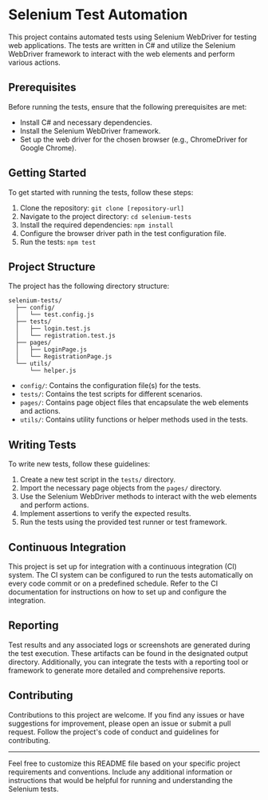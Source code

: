 # Selenium Test Automation

This project contains automated tests using Selenium WebDriver for testing web applications. The tests are written in C# and utilize the Selenium WebDriver framework to interact with the web elements and perform various actions.

## Prerequisites

Before running the tests, ensure that the following prerequisites are met:

- Install C# and necessary dependencies.
- Install the Selenium WebDriver framework.
- Set up the web driver for the chosen browser (e.g., ChromeDriver for Google Chrome).

## Getting Started

To get started with running the tests, follow these steps:

1. Clone the repository: `git clone [repository-url]`
2. Navigate to the project directory: `cd selenium-tests`
3. Install the required dependencies: `npm install`
4. Configure the browser driver path in the test configuration file.
5. Run the tests: `npm test`

## Project Structure

The project has the following directory structure:

```
selenium-tests/
  ├── config/
  │   └── test.config.js
  ├── tests/
  │   ├── login.test.js
  │   └── registration.test.js
  ├── pages/
  │   ├── LoginPage.js
  │   └── RegistrationPage.js
  └── utils/
      └── helper.js
```

- `config/`: Contains the configuration file(s) for the tests.
- `tests/`: Contains the test scripts for different scenarios.
- `pages/`: Contains page object files that encapsulate the web elements and actions.
- `utils/`: Contains utility functions or helper methods used in the tests.

## Writing Tests

To write new tests, follow these guidelines:

1. Create a new test script in the `tests/` directory.
2. Import the necessary page objects from the `pages/` directory.
3. Use the Selenium WebDriver methods to interact with the web elements and perform actions.
4. Implement assertions to verify the expected results.
5. Run the tests using the provided test runner or test framework.

## Continuous Integration

This project is set up for integration with a continuous integration (CI) system. The CI system can be configured to run the tests automatically on every code commit or on a predefined schedule. Refer to the CI documentation for instructions on how to set up and configure the integration.

## Reporting

Test results and any associated logs or screenshots are generated during the test execution. These artifacts can be found in the designated output directory. Additionally, you can integrate the tests with a reporting tool or framework to generate more detailed and comprehensive reports.

## Contributing

Contributions to this project are welcome. If you find any issues or have suggestions for improvement, please open an issue or submit a pull request. Follow the project's code of conduct and guidelines for contributing.

---

Feel free to customize this README file based on your specific project requirements and conventions. Include any additional information or instructions that would be helpful for running and understanding the Selenium tests.

